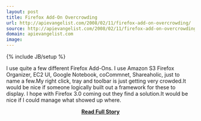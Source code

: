 ```yaml
---
layout: post
title: Firefox Add-On Overcrowding
url: http://apievangelist.com/2008/02/11/firefox-add-on-overcrowding/
source: http://apievangelist.com/2008/02/11/firefox-add-on-overcrowding/
domain: apievangelist.com
image: 
---
```

{% include JB/setup %}<p>I use quite a few different Firefox Add-Ons.  I use Amazon S3 Firefox Organizer, EC2 UI, Google Notebook, coCommnet, Shareaholic, just to name a few.My right click, tray and toolbar is just getting very crowded.It would be nice if someone logically built out a framework for these to display.  I hope with Firefox 3.0 coming out they find a solution.It would be nice if I could manage what showed up where.</p>
<center><p><a href="http://apievangelist.com/2008/02/11/firefox-add-on-overcrowding/" style='padding:25px; font-sze:18px; font-weight: bold;'>Read Full Story</a></p></center>
